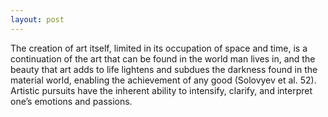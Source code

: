 ```yaml
---
layout: post
---
```


The creation of art itself, limited in its occupation
of space and time, is a continuation of the art that can be found
in the world man lives in, and the beauty that art adds to life
lightens and subdues the darkness found in the material world,
enabling the achievement of any good (Solovyev et al. 52).
Artistic pursuits have the inherent ability to intensify,
clarify, and interpret one’s emotions and passions.
